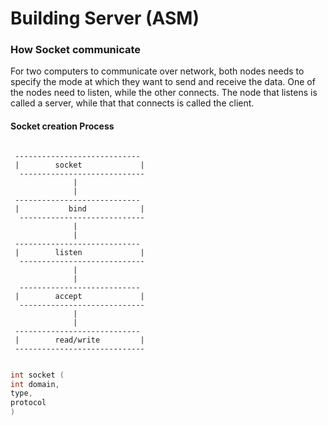 # Building Server (ASM)


### How Socket communicate

For two computers to communicate over network, both nodes needs to specify the mode at which they want to send and receive the data. One of the nodes need to listen, while the other connects.
The node that listens is called a server, while that that connects is called the client.

#### Socket creation Process


```plaintext

 ----------------------------
 |        socket             |
  ----------------------------
              |
              |
 ----------------------------
 |           bind            |
  ----------------------------
              |
              |
 ----------------------------
 |        listen             |
  ----------------------------
              |
              |
  ---------------------------
 |        accept             |
  ----------------------------
              |
              |
 ----------------------------
 |        read/write         |
 -----------------------------


```

```c
int socket (
int domain,
type,
protocol
)
```


